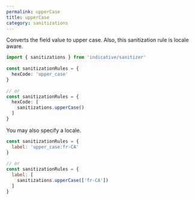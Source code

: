 ```yaml
---
permalink: upperCase
title: upperCase
category: sanitizations
---
```


Converts the field value to upper case. Also, this sanitization rule
is locale aware.
 
```ts
import { sanitizations } from 'indicative/sanitizer'
 
const sanitizationRules = {
  hexCode: 'upper_case'
}
 
// or
const sanitizationRules = {
  hexCode: [
    sanitizations.upperCase()
  ]
}
```
 
You may also specify a locale.
 
```js
const sanitizationRules = {
  label: 'upper_case:fr-CA'
}
 
// or
const sanitizationRules = {
  label: [
    sanitizations.upperCase(['fr-CA'])
  ]
}